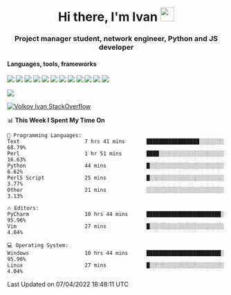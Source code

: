 <h1 align="center">Hi there, I'm Ivan <img src="https://github.com/blackcater/blackcater/blob/main/images/Hi.gif" height="32"></h1>
<h3 align="center">Project manager student, network engineer, Python and JS developer</h3>

<h4>Languages, tools, frameworks</h5>
<p float="left">
<img src="https://img.shields.io/badge/python-3670A0?style=for-the-badge&logo=python&logoColor=ffdd54">
<img src="https://img.shields.io/badge/django-%23092E20.svg?style=for-the-badge&logo=django&logoColor=white">
<img src="https://img.shields.io/badge/postgres-%23316192.svg?style=for-the-badge&logo=postgresql&logoColor=white">
<img src="https://img.shields.io/badge/pycharm-143?style=for-the-badge&logo=pycharm&logoColor=black&color=black&labelColor=green">
<img src="https://img.shields.io/badge/VIM-%2311AB00.svg?style=for-the-badge&logo=vim&logoColor=white">
<img src="https://img.shields.io/badge/Debian-D70A53?style=for-the-badge&logo=debian&logoColor=white">
<img src="https://img.shields.io/badge/Fedora-294172?style=for-the-badge&logo=fedora&logoColor=white">
<img src="https://img.shields.io/badge/mac%20os-000000?style=for-the-badge&logo=macos&logoColor=F0F0F0">
<img src="https://img.shields.io/badge/jira-%230A0FFF.svg?style=for-the-badge&logo=jira&logoColor=white">
<img src="https://img.shields.io/badge/Notion-%23000000.svg?style=for-the-badge&logo=notion&logoColor=white">
<img src="https://img.shields.io/badge/nginx-%23009639.svg?style=for-the-badge&logo=nginx&logoColor=white">
<img src="ttps://img.shields.io/badge/git-%23F05033.svg?style=for-the-badge&logo=git&logoColor=white">
 </p>
 <img src="https://www.codewars.com/users/1interceptor3/badges/large">
 
 [![Volkov Ivan StackOverflow](https://github-readme-stackoverflow.vercel.app/?userID=18140559&layout=compact&theme=dark)](https://stackoverflow.com/users/18140559/volkov-ivan)

<!--START_SECTION:waka-->
📊 **This Week I Spent My Time On** 

```text
💬 Programming Languages: 
Text                     7 hrs 41 mins       █████████████████░░░░░░░░   68.79% 
Perl                     1 hr 51 mins        ████░░░░░░░░░░░░░░░░░░░░░   16.63% 
Python                   44 mins             █░░░░░░░░░░░░░░░░░░░░░░░░   6.62% 
Perl5 Script             25 mins             █░░░░░░░░░░░░░░░░░░░░░░░░   3.77% 
Other                    21 mins             ░░░░░░░░░░░░░░░░░░░░░░░░░   3.13%

🔥 Editors: 
PyCharm                  10 hrs 44 mins      ████████████████████████░   95.96% 
Vim                      27 mins             █░░░░░░░░░░░░░░░░░░░░░░░░   4.04%

💻 Operating System: 
Windows                  10 hrs 44 mins      ████████████████████████░   95.96% 
Linux                    27 mins             █░░░░░░░░░░░░░░░░░░░░░░░░   4.04%

```


 Last Updated on 07/04/2022 18:48:11 UTC
<!--END_SECTION:waka-->
